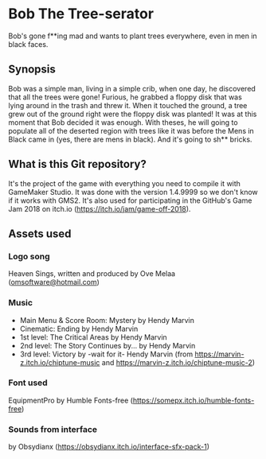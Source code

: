 # Bob The Tree-serator
Bob's gone f**ing mad and wants to plant trees everywhere, even in men in black faces.

## Synopsis
Bob was a simple man, living in a simple crib, when one day, he discovered that all the trees were gone! Furious, he grabbed a floppy disk that was lying around in the trash and threw it. When it touched the ground, a tree grew out of the ground right were the floppy disk was planted! It was at this moment that Bob decided it was enough. With theses, he will going to populate all of the deserted region with trees like it was before the Mens in Black came in (yes, there are mens in black). And it's going to sh** bricks.

## What is this Git repository?
It's the project of the game with everything you need to compile it with GameMaker Studio. It was done with the version 1.4.9999 so we don't know if it works with GMS2. It's also used for participating in the GitHub's Game Jam 2018 on itch.io (https://itch.io/jam/game-off-2018).

## Assets used
### Logo song 
Heaven Sings, written and produced by Ove Melaa (omsoftware@hotmail.com)

### Music
* Main Menu & Score Room: Mystery by Hendy Marvin
* Cinematic: Ending by Hendy Marvin
* 1st level: The Critical Areas by Hendy Marvin
* 2nd level: The Story Continues by... by Hendy Marvin
* 3rd level: Victory by -wait for it- Hendy Marvin
(from https://marvin-z.itch.io/chiptune-music and https://marvin-z.itch.io/chiptune-music-2)

### Font used
EquipmentPro by Humble Fonts-free (https://somepx.itch.io/humble-fonts-free)

### Sounds from interface 
by Obsydianx (https://obsydianx.itch.io/interface-sfx-pack-1)
